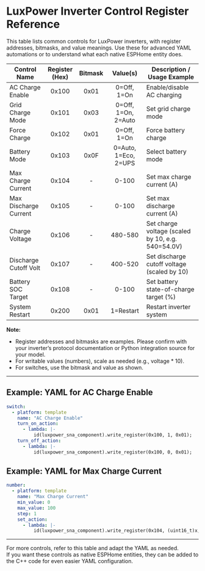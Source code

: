 # LuxPower Inverter Control Register Reference

This table lists common controls for LuxPower inverters, with register addresses, bitmasks, and value meanings. Use these for advanced YAML automations or to understand what each native ESPHome entity does.

| Control Name         | Register (Hex) | Bitmask | Value(s) | Description / Usage Example                |
|--------------------- |:-------------:|:-------:|:--------:|--------------------------------------------|
| AC Charge Enable     | 0x100         | 0x01    | 0=Off, 1=On | Enable/disable AC charging                 |
| Grid Charge Mode     | 0x101         | 0x03    | 0=Off, 1=On, 2=Auto | Set grid charge mode                      |
| Force Charge         | 0x102         | 0x01    | 0=Off, 1=On | Force battery charge                       |
| Battery Mode         | 0x103         | 0x0F    | 0=Auto, 1=Eco, 2=UPS | Select battery mode                        |
| Max Charge Current   | 0x104         |   -     | 0-100    | Set max charge current (A)                 |
| Max Discharge Current| 0x105         |   -     | 0-100    | Set max discharge current (A)              |
| Charge Voltage       | 0x106         |   -     | 480-580  | Set charge voltage (scaled by 10, e.g. 540=54.0V) |
| Discharge Cutoff Volt| 0x107         |   -     | 400-520  | Set discharge cutoff voltage (scaled by 10)|
| Battery SOC Target   | 0x108         |   -     | 0-100    | Set battery state-of-charge target (%)     |
| System Restart       | 0x200         | 0x01    | 1=Restart| Restart inverter system                    |

**Note:**  
- Register addresses and bitmasks are examples. Please confirm with your inverter’s protocol documentation or Python integration source for your model.
- For writable values (numbers), scale as needed (e.g., voltage * 10).
- For switches, use the bitmask and value as shown.

---

## Example: YAML for AC Charge Enable

```yaml
switch:
  - platform: template
    name: "AC Charge Enable"
    turn_on_action:
      - lambda: |-
          id(luxpower_sna_component).write_register(0x100, 1, 0x01);
    turn_off_action:
      - lambda: |-
          id(luxpower_sna_component).write_register(0x100, 0, 0x01);
```

## Example: YAML for Max Charge Current

```yaml
number:
  - platform: template
    name: "Max Charge Current"
    min_value: 0
    max_value: 100
    step: 1
    set_action:
      - lambda: |-
          id(luxpower_sna_component).write_register(0x104, (uint16_t)x, 0);
```

---

For more controls, refer to this table and adapt the YAML as needed.  
If you want these controls as native ESPHome entities, they can be added to the C++ code for even easier YAML configuration.